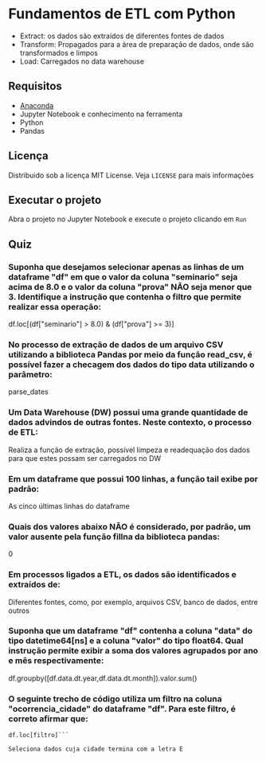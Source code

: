 # Fundamentos de ETL com Python
- Extract: os dados são extraídos de diferentes fontes de dados
- Transform: Propagados para a área de preparação de dados, onde são transformados e limpos
- Load: Carregados no data warehouse

## Requisitos
- [Anaconda](https://www.anaconda.com/products/individual)
- Jupyter Notebook e conhecimento na ferramenta
- Python
- Pandas

## Licença
Distribuido sob a licença MIT License. Veja `LICENSE` para mais informações

## Executar o projeto
Abra o projeto no Jupyter Notebook e execute o projeto clicando em `Run`

## Quiz
### Suponha que desejamos selecionar apenas as linhas de um dataframe "df" em que o valor da coluna "seminario" seja acima de 8.0 e o valor da coluna "prova" NÃO seja menor que 3. Identifique a instrução que contenha o filtro que permite realizar essa operação:
df.loc[(df["seminario"] > 8.0) & (df["prova"] >= 3)]

### No processo de extração de dados de um arquivo CSV utilizando a biblioteca Pandas por meio da função read_csv, é possível fazer a checagem dos dados do tipo data utilizando o parâmetro:
parse_dates

### Um Data Warehouse (DW) possui uma grande quantidade de dados advindos de outras fontes. Neste contexto, o processo de ETL:
Realiza a função de extração, possível limpeza e readequação dos dados para que estes possam ser carregados no DW

### Em um dataframe que possui 100 linhas, a função tail exibe por padrão:
As cinco últimas linhas do dataframe

### Quais dos valores abaixo NÃO é considerado, por padrão, um valor ausente pela função fillna da biblioteca pandas:
0

### Em processos ligados a ETL, os dados são identificados e extraídos de:
Diferentes fontes, como, por exemplo, arquivos CSV, banco de dados, entre outros

### Suponha que um dataframe "df" contenha a coluna "data" do tipo datetime64[ns] e a coluna "valor" do tipo float64. Qual instrução permite exibir a soma dos valores agrupados por ano e mês respectivamente:
df.groupby([df.data.dt.year,df.data.dt.month]).valor.sum()

### O seguinte trecho de código utiliza um filtro na coluna "ocorrencia_cidade" do dataframe "df". Para este filtro, é correto afirmar que:
```filtro = df.ocorrencia_cidade.str[-1] == 'E'
df.loc[filtro]```

Seleciona dados cuja cidade termina com a letra E
